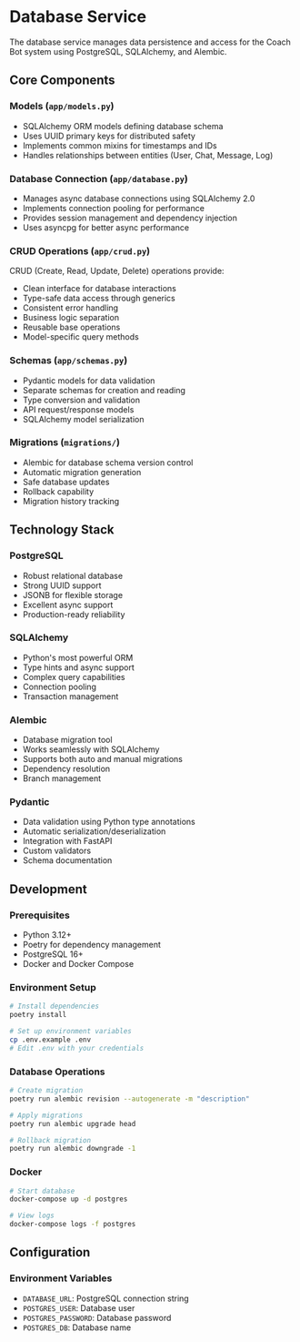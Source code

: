 # Database Service

The database service manages data persistence and access for the Coach Bot system using PostgreSQL, SQLAlchemy, and Alembic.

## Core Components

### Models (`app/models.py`)
- SQLAlchemy ORM models defining database schema
- Uses UUID primary keys for distributed safety
- Implements common mixins for timestamps and IDs
- Handles relationships between entities (User, Chat, Message, Log)

### Database Connection (`app/database.py`)
- Manages async database connections using SQLAlchemy 2.0
- Implements connection pooling for performance
- Provides session management and dependency injection
- Uses asyncpg for better async performance

### CRUD Operations (`app/crud.py`)
CRUD (Create, Read, Update, Delete) operations provide:
- Clean interface for database interactions
- Type-safe data access through generics
- Consistent error handling
- Business logic separation
- Reusable base operations
- Model-specific query methods

### Schemas (`app/schemas.py`)
- Pydantic models for data validation
- Separate schemas for creation and reading
- Type conversion and validation
- API request/response models
- SQLAlchemy model serialization

### Migrations (`migrations/`)
- Alembic for database schema version control
- Automatic migration generation
- Safe database updates
- Rollback capability
- Migration history tracking

## Technology Stack

### PostgreSQL
- Robust relational database
- Strong UUID support
- JSONB for flexible storage
- Excellent async support
- Production-ready reliability

### SQLAlchemy
- Python's most powerful ORM
- Type hints and async support
- Complex query capabilities
- Connection pooling
- Transaction management

### Alembic
- Database migration tool
- Works seamlessly with SQLAlchemy
- Supports both auto and manual migrations
- Dependency resolution
- Branch management

### Pydantic
- Data validation using Python type annotations
- Automatic serialization/deserialization
- Integration with FastAPI
- Custom validators
- Schema documentation

## Development

### Prerequisites
- Python 3.12+
- Poetry for dependency management
- PostgreSQL 16+
- Docker and Docker Compose

### Environment Setup
```bash
# Install dependencies
poetry install

# Set up environment variables
cp .env.example .env
# Edit .env with your credentials
```

### Database Operations
```bash
# Create migration
poetry run alembic revision --autogenerate -m "description"

# Apply migrations
poetry run alembic upgrade head

# Rollback migration
poetry run alembic downgrade -1
```

### Docker
```bash
# Start database
docker-compose up -d postgres

# View logs
docker-compose logs -f postgres
```

## Configuration

### Environment Variables
- `DATABASE_URL`: PostgreSQL connection string
- `POSTGRES_USER`: Database user
- `POSTGRES_PASSWORD`: Database password
- `POSTGRES_DB`: Database name
